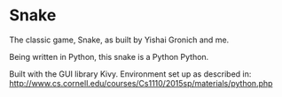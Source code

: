 # Snake
The classic game, Snake, as built by Yishai Gronich and me.

Being written in Python, this snake is a Python Python.

Built with the GUI library Kivy.
Environment set up as described in:
http://www.cs.cornell.edu/courses/Cs1110/2015sp/materials/python.php

